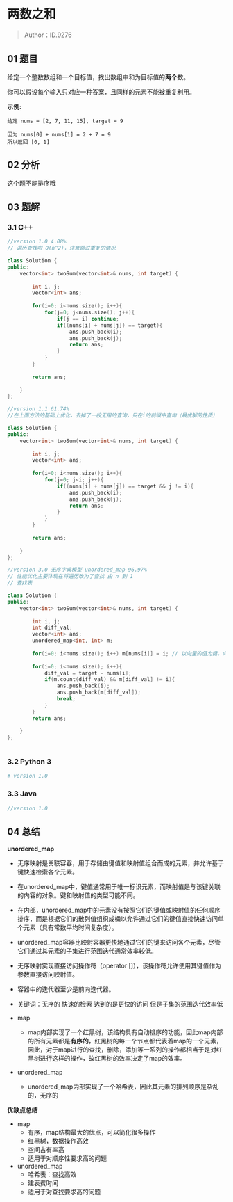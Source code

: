 # 两数之和

> Author：ID.9276

## 01 题目

给定一个整数数组和一个目标值，找出数组中和为目标值的**两个**数。

你可以假设每个输入只对应一种答案，且同样的元素不能被重复利用。

**示例:**

```
给定 nums = [2, 7, 11, 15], target = 9

因为 nums[0] + nums[1] = 2 + 7 = 9
所以返回 [0, 1]
```

## 02 分析

这个题不能排序哦

## 03 题解

### 3.1 C++

```c++
//version 1.0 4.08%
// 遍历查找啦 O(n^2)，注意跳过重复的情况

class Solution {
public:
    vector<int> twoSum(vector<int>& nums, int target) {
        
        int i, j;
        vector<int> ans;
        
        for(i=0; i<nums.size(); i++){
            for(j=0; j<nums.size(); j++){
                if(j == i) continue; 
                if((nums[i] + nums[j]) == target){
                    ans.push_back(i);
                    ans.push_back(j);
                    return ans;
                }
            }
        }
        
        return ans;
        
    }
};
```

```c++
//version 1.1 61.74%
//在上面方法的基础上优化，去掉了一般无用的查询，只在i的前缀中查询（最优解的性质）

class Solution {
public:
    vector<int> twoSum(vector<int>& nums, int target) {
        
        int i, j;
        vector<int> ans;
        
        for(i=0; i<nums.size(); i++){
            for(j=0; j<i; j++){
                if((nums[i] + nums[j]) == target && j != i){
                    ans.push_back(i);
                    ans.push_back(j);
                    return ans;
                }
            }
        }
        
        return ans;
        
    }
};
```

```c++
//version 3.0 无序字典模型 unordered_map 96.97%
// 性能优化主要体现在将遍历改为了查找 由 n 到 1
// 查找表

class Solution {
public:
    vector<int> twoSum(vector<int>& nums, int target) {
        
        int i, j;
        int diff_val;
        vector<int> ans;
        unordered_map<int, int> m;
        
        for(i=0; i<nums.size(); i++) m[nums[i]] = i; // 以向量的值为键，向量rank为值建表
        
        for(i=0; i<nums.size(); i++){
            diff_val = target - nums[i];
            if(m.count(diff_val) && m[diff_val] != i){
                ans.push_back(i);
                ans.push_back(m[diff_val]);
                break;
            }
        }
        return ans;
        
    }
};
```



```c++

```



### 3.2 Python 3

```python
# version 1.0

```



### 3.3 Java

```java
//version 1.0
```



## 04 总结

**unordered_map**

- 无序映射是关联容器，用于存储由键值和映射值组合而成的元素，并允许基于键快速检索各个元素。 
- 在unordered_map中，键值通常用于唯一标识元素，而映射值是与该键关联的内容的对象。键和映射值的类型可能不同。
- 在内部，unordered_map中的元素没有按照它们的键值或映射值的任何顺序排序，而是根据它们的散列值组织成桶以允许通过它们的键值直接快速访问单个元素（具有常数平均时间复杂度）。
- unordered_map容器比映射容器更快地通过它们的键来访问各个元素，尽管它们通过其元素的子集进行范围迭代通常效率较低。
- 无序映射实现直接访问操作符（operator []），该操作符允许使用其键值作为参数直接访问映射值。
- 容器中的迭代器至少是前向迭代器。
- 关键词：无序的 快速的检索 达到的是更快的访问 但是子集的范围迭代效率低



- map
  - map内部实现了一个红黑树，该结构具有自动排序的功能，因此map内部的所有元素都是**有序的**，红黑树的每一个节点都代表着map的一个元素，因此，对于map进行的查找，删除，添加等一系列的操作都相当于是对红黑树进行这样的操作，故红黑树的效率决定了map的效率。
- unordered_map
  - unordered_map内部实现了一个哈希表，因此其元素的排列顺序是杂乱的，无序的

**优缺点总结**

- map
  - 有序，map结构最大的优点，可以简化很多操作
  - 红黑树，数据操作高效
  - 空间占有率高
  - 适用于对顺序性要求高的问题
- unordered_map
  - 哈希表：查找高效
  - 建表费时间
  - 适用于对查找要求高的问题
